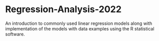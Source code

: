# Regression-Analysis-2022
An introduction to commonly used linear regression models along with implementation of the models with data examples using the R statistical software.
